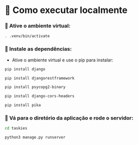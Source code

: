 # 📜 Como executar localmente

### 📌 Ative o ambiente virtual:

```bash
. .venv/bin/activate
```

### 📌 Instale as dependências:

-   Ative o ambiente virtual e use o pip para instalar:

```bash
pip install django

pip install djangorestframework 

pip install psycopg2-binary

pip install django-cors-headers 

pip install pika
```

### 📌 Vá para o diretório da aplicação e rode o servidor:

```bash
cd taskies

python3 manage.py runserver
```
